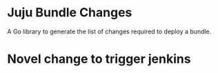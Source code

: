 # Juju Bundle Changes

A Go library to generate the list of changes required to deploy a bundle.

# Novel change to trigger jenkins
